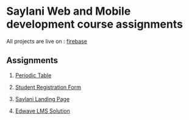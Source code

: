 # Saylani Web and Mobile development course assignments

All projects are live on : [firebase](https://taimoorqureshi-wm11606.web.app/)

## Assignments

1. [Periodic Table](https://taimoorqureshi-wm11606.web.app/A1/periodic-table.html)

2. [Student Registration Form](https://taimoorqureshi-wm11606.web.app/A2/saylani-registration-form.html)

3. [Saylani Landing Page](https://taimoorqureshi-wm11606.web.app/A3/saylani-welfare.html)

4. [Edwave LMS Solution](https://taimoorqureshi-wm11606.web.app/A4/index.html)
